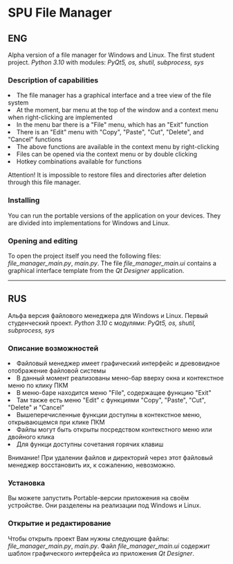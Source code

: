 # SPU File Manager

## ENG

Alpha version of a file manager for Windows and Linux. The first student project.
*Python 3.10* with modules: *PyQt5, os, shutil, subprocess, sys*

### Description of capabilities
<li>The file manager has a graphical interface and a tree view of the file system</li>
<li>At the moment, bar menu at the top of the window and a context menu when right-clicking are implemented</li>
<li>In the menu bar there is a "File" menu, which has an "Exit" function</li>
<li>There is an "Edit" menu with "Copy", "Paste", "Cut", "Delete", and "Cancel" functions</li>
<li>The above functions are available in the context menu by right-clicking</li>
<li>Files can be opened via the context menu or by double clicking</li>
<li>Hotkey combinations available for functions</li>

Attention! It is impossible to restore files and directories after deletion through this file manager.

### Installing

You can run the portable versions of the application on your devices. 
They are divided into implementations for Windows and Linux.

### Opening and editing

To open the project itself you need the following files: *file_manager_main.py*, *main.py*.
The file *file_manager_main.ui* contains a graphical interface template from the *Qt Designer* application.

<hr>

## RUS

Альфа версия файлового менеджера для Windows и Linux. Первый студенческий проект.
*Python 3.10* с модулями: *PyQt5, os, shutil, subprocess, sys*

### Описание возможностей
<li>Файловый менеджер имеет графический интерфейс и древовидное отображение файловой системы</li>
<li>В данный момент реализованы меню-бар вверху окна и контекстное меню по клику ПКМ</li>
<li>В меню-баре находится меню "File", содержащее функцию "Exit"</li>
<li>Там также есть меню "Edit" c функциями "Copy", "Paste", "Cut", "Delete" и "Cancel"</li>
<li>Вышеперечисленные функции доступны в контекстное меню, открывающемся при клике ПКМ</li>
<li>Файлы могут быть открыты посредством контекстного меню или двойного клика</li>
<li>Для функци доступны сочетания горячих клавиш</li>

Внимание! При удалении файлов и директорий через этот файловый менеджер восстановить их, к сожалению, невозможно.

### Установка

Вы можете запустить Portable-версии приложения на своём устройстве.
Они разделены на реализации под Windows и Linux.

### Открытие и редактирование

Чтобы открыть проект Вам нужны следующие файлы: *file_manager_main.py*, *main.py*.
Файл *file_manager_main.ui* содержит шаблон графического интерфейса из приложения *Qt Designer*.
